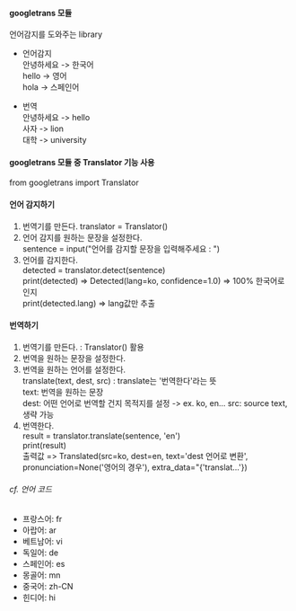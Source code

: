 #### googletrans 모듈
언어감지를 도와주는 library
* 언어감지
<br>안녕하세요 -> 한국어
<br>hello -> 영어
<br>hola -> 스페인어

* 번역
<br>안녕하세요 -> hello
<br>사자 -> lion
<br>대학 -> university

#### googletrans 모듈 중 Translator 기능 사용
from googletrans import Translator

#### 언어 감지하기
1. 번역기를 만든다.
translator = Translator()
2. 언어 감지를 원하는 문장을 설정한다.
<br>sentence = input("언어를 감지할 문장을 입력해주세요 : ")
3. 언어를 감지한다.
<br>detected = translator.detect(sentence)
<br>print(detected) => Detected(lang=ko, confidence=1.0)
=> 100% 한국어로 인지
<br>print(detected.lang) => lang값만 추출

#### 번역하기
1. 번역기를 만든다. : Translator() 활용
2. 번역을 원하는 문장을 설정한다.
3. 번역을 원하는 언어를 설정한다.
<br>translate(text, dest, src)
: translate는 '번역한다'라는 뜻
<br>text: 번역을 원하는 문장
<br>dest: 어떤 언어로 번역할 건지 목적지를 설정 -> ex. ko, en...
src: source text, 생략 가능
4. 번역한다.
<br>result = translator.translate(sentence, 'en')
<br>print(result) 
<br> 출력값 => Translated(src=ko, dest=en, text='dest 언어로 변환', pronunciation=None('영어의 경우'), extra_data="{'translat...'})

###### cf. 언어 코드
* 프랑스어: fr
* 아랍어: ar
* 베트남어: vi
* 독일어: de
* 스페인어: es
* 몽골어: mn
* 중국어: zh-CN
* 힌디어: hi